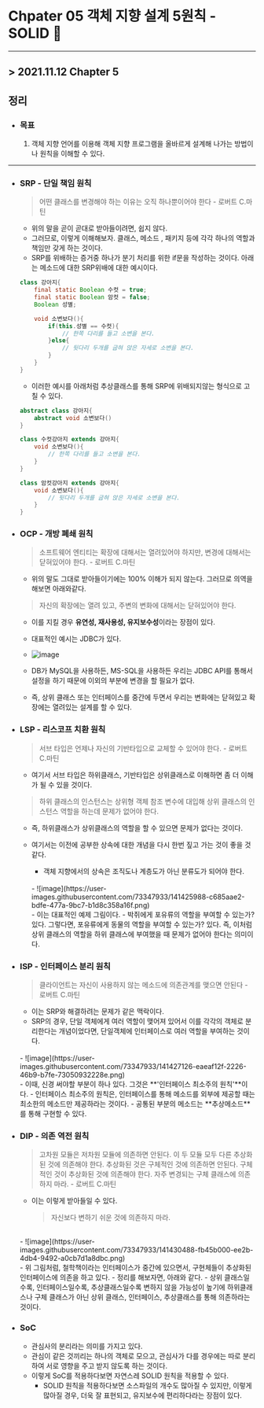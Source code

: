 # Chpater 05  객체 지향 설계 5원칙 - SOLID 🚀
___
 
## > 2021.11.12 Chapter 5 ##

## 정리 ##

- ### 목표 ###
    1. 객체 지향 언어를 이용해 객체 지향 프로그램을 올바르게 설계해 나가는 방법이나 원칙을 이해할 수 있다.

---

- ### SRP - 단일 책임 원칙 ###
   > 어떤 클래스를 변경해야 하는 이유는 오직 하나뿐이어야 한다 - 로버트 C.마틴
   - 위의 말을 곧이 곧대로 받아들이려면, 쉽지 않다.
   - 그러므로, 이렇게 이해해보자. 클래스, 메소드 , 패키지 등에 각각 하나의 역할과 책임만 갖게 하는 것이다.
   - SRP를 위배하는 증거중 하나가 분기 처리를 위한 if문을 작성하는 것이다. 아래는 메소드에 대한 SRP위배에 대한 예시이다.
   ```java
   class 강아지{
       final static Boolean 수컷 = true;
       final static Boolean 암컷 = false;
       Boolean 성별;

       void 소변보다(){
           if(this.성별 == 수컷){
               // 한쪽 다리를 들고 소변을 본다.
           }else{
               // 뒷다리 두개를 굽혀 앉은 자세로 소변을 본다.
           }
       }
   }
   ```

   - 이러한 예시를 아래처럼 추상클래스를 통해 SRP에 위배되지않는 형식으로 고칠 수 있다.
   ```java
   abstract class 강아지{
       abstract void 소변보다()
   }

   class 수컷강아지 extends 강아지{
       void 소변보다(){
           // 한쪽 다리를 들고 소변을 본다.
       }
   }

   class 암컷강아지 extends 강아지{
       void 소변보다(){
           // 뒷다리 두개를 굽혀 앉은 자세로 소변을 본다.
       }
   }
   ```

- ### OCP - 개방 폐쇄 원칙 ###
    > 소프트웨어 엔티티는 확장에 대해서는 열려있어야 하지만, 변경에 대해서는 닫혀있어야 한다. - 로버트 C.마틴
    - 위의 말도 그대로 받아들이기에는 100% 이해가 되지 않는다. 그러므로 의역을 해보면 아래와같다.
    > 자신의 확장에는 열려 있고, 주변의 변화에 대해서는 닫혀있어야 한다.
    - 이를 지킬 경우 **유연성, 재사용성, 유지보수성**이라는 장점이 있다.

    - 대표적인 예시는 JDBC가 있다.
    - ![image](https://user-images.githubusercontent.com/73347933/141425055-98ea43e2-abcd-4fd3-9ac3-a99e39c3cd28.png)
    - DB가 MySQL을 사용하든, MS-SQL을 사용하든 우리는 JDBC API를 통해서 설정을 하기 때문에 이외의 부분에 변경을 할 필요가 없다.
    - 즉, 상위 클래스 또는 인터페이스를 중간에 두면서 우리는 변화에는 닫혀있고 확장에는 열려있는 설계를 할 수 있다.

- ### LSP - 리스코프 치환 원칙 ###
    > 서브 타입은 언제나 자신의 기반타입으로 교체할 수 있어야 한다. - 로버트 C.마틴
    - 여기서 서브 타입은 하위클래스, 기반타입은 상위클래스로 이해하면 좀 더 이해가 될 수 있을 것이다.
    > 하위 클래스의 인스턴스는 상위형 객체 참조 변수에 대입해 상위 클래스의 인스턴스 역할을 하는데 문제가 없어야 한다.
    - 즉, 하위클래스가 상위클래스의 역할을 할 수 있으면 문제가 없다는 것이다. 

    - 여기서는 이전에 공부한 상속에 대한 개념을 다시 한번 짚고 가는 것이 좋을 것같다. 
        - 객체 지향에서의 상속은 조직도나 계층도가 아닌 분류도가 되어야 한다. 
        <br>
        - ![image](https://user-images.githubusercontent.com/73347933/141425988-c685aae2-bdfe-477a-9bc7-b1d8c358a16f.png)
        <br>
        - 이는 대표적인 예제 그림이다.
        - 박쥐에게 포유류의 역할을 부여할 수 있는가? 있다. 그렇다면, 포유류에게 동물의 역할을 부여할 수 있는가? 있다. 즉, 이처럼 상위 클래스의 역할을 하위 클래스에 부여했을 때 문제가 없어야 한다는 의미이다.


- ### ISP - 인터페이스 분리 원칙 ###
    > 클라이언트는 자신이 사용하지 않는 메소드에 의존관계를 맺으면 안된다 - 로버트 C.마틴
    - 이는 SRP와 해결하려는 문제가 같은 맥락이다.
    - SRP의 경우, 단일 객체에게 여러 역할이 맺어져 있어서 이를 각각의 객체로 분리한다는 개념이었다면, 단일객체에 인터페이스로 여러 역할을 부여하는 것이다. 
    <br>
    - ![image](https://user-images.githubusercontent.com/73347933/141427126-eaeaf12f-2226-46b9-b7fe-73050932228e.png)
    <br>
    - 이때, 신경 써야할 부분이 하나 있다. 그것은 **'인터페이스 최소주의 원칙'**이다.
    - 인터페이스 최소주의 원칙은, 인터페이스를 통해 메소드를 외부에 제공할 때는 최소한의 메소드만 제공하라는 것이다.
    - 공통된 부분의 메소드는 **추상메소드**를 통해 구현할 수 있다. 

- ### DIP - 의존 역전 원칙 ###
    > 고차원 모듈은 저차원 모듈에 의존하면 안된다. 이 두 모듈 모두 다른 추상화된 것에 의존해야 한다.
    > 추상화된 것은 구체적인 것에 의존하면 안된다. 구체적인 것이 추상화된 것에 의존해야 한다.
    > 자주 변경되는 구체 클래스에 의존하지 마라. - 로버트 C.마틴

    - 이는 이렇게 받아들일 수 있다.
        > 자신보다 변하기 쉬운 것에 의존하지 마라.
    <br>
    - ![image](https://user-images.githubusercontent.com/73347933/141430488-fb45b000-ee2b-4db4-9492-a0cb7d1a8dbc.png)
    <br>
    - 위 그림처럼, 철학책이라는 인터페이스가 중간에 있으면서, 구현체들이 추상화된 인터페이스에 의존을 하고 있다. 
    - 정리를 해보자면, 아래와 같다.
    - 상위 클래스일수록, 인터페이스일수록, 추상클래스일수록 변하지 않을 가능성이 높기에 하위클래스나 구체 클래스가 아닌 상위 클래스, 인터페이스, 추상클래스를 통해 의존하라는 것이다.

- ### SoC ###
    - 관심사의 분리라는 의미를 가지고 있다.
    - 관심이 같은 것끼리는 하나의 객체로 모으고, 관심사가 다를 경우에는 따로 분리하여 서로 영향을 주고 받지 않도록 하는 것이다.
    - 이렇게 SoC를 적용하다보면 자연스레 SOLID 원칙을 적용할 수 있다.
        - SOLID 원칙을 적용하다보면 소스파일의 개수도 많아질 수 있지만, 이렇게 많아질 경우, 더욱 잘 표현되고, 유지보수에 편리하다라는 장점이 있다. 